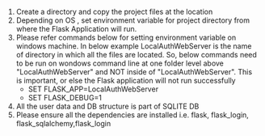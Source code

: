 1. Create a directory and copy the project files at the location
2. Depending on OS , set environment variable for project directory from where the Flask Application will run. 
3. Please refer commands below for setting environment variable on windows machine. In below example LocalAuthWebServer is the name of directory in which all the files are located. So, below commands need to be run on wondows command line at one folder level above "LocalAuthWebServer" and NOT inside of "LocalAuthWebServer". This is important, or else the Flask application will not run successfully
    * SET FLASK_APP=LocalAuthWebServer
    * SET FLASK_DEBUG=1 
4. All the user data and DB structure is part of SQLITE DB 
5. Please ensure all the dependencies are installed i.e. flask, flask_login, flask_sqlalchemy,flask_login
